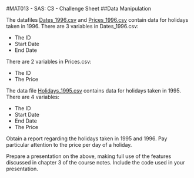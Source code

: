 #MAT013 - SAS: C3 - Challenge Sheet
##Data Manipulation

The datafiles [Dates\_1996.csv](../Data/C3/Dates_1996.csv) and [Prices\_1996.csv](../Data/C3/Prices_1996.csv) contain data for holidays taken in 1996. There are 3 variables in Dates_1996.csv:

- The ID
- Start Date
- End Date

There are 2 variables in Prices.csv:

- The ID
- The Price

The data file [Holidays_1995.csv](../Data/C3/Holidays_1995.csv) contains data for holidays taken in 1995. There are 4 variables:

- The ID
- Start Date
- End Date
- The Price

Obtain a report regarding the holidays taken in 1995 and 1996. Pay particular attention to the price per day of a holiday.

Prepare a presentation on the above, making full use of the features discussed in chapter 3 of the course notes. Include the code used in your presentation.
